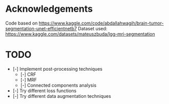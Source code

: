 # Acknowledgements

Code based on https://www.kaggle.com/code/abdallahwagih/brain-tumor-segmentation-unet-efficientnetb7
Dataset used: https://www.kaggle.com/datasets/mateuszbuda/lgg-mri-segmentation

# TODO

- [-] Implement post-processing techniques
  - [-] CRF
  - [-] MRF
  - [-] Connected components analysis
- [-] Try different loss functions
- [-] Try different data augmentation techniques
